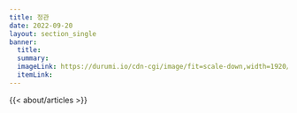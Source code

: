 ```yaml
---
title: 정관
date: 2022-09-20
layout: section_single
banner:
  title:
  summary:
  imageLink: https://durumi.io/cdn-cgi/image/fit=scale-down,width=1920/https://media.womenandwar.net/web/img/banner_articles.jpg
  itemLink: 
---
```

{{< about/articles >}}